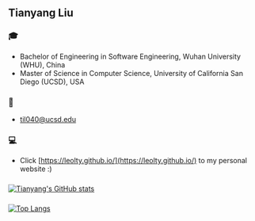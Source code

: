 ## Tianyang Liu

### 🎓 
- Bachelor of Engineering in Software Engineering, Wuhan University (WHU), China   
- Master of Science in Computer Science, University of California San Diego (UCSD), USA

### 📧
- til040@ucsd.edu

### 💻
- Click [https://leolty.github.io/](https://leolty.github.io/) to my personal website :)

###

[![Tianyang's GitHub stats](https://github-readme-stats.vercel.app/api?username=Leolty&count_private=true&show_icons=true&theme=merko)](https://github.com/anuraghazra/github-readme-stats)

### 

[![Top Langs](https://github-readme-stats.vercel.app/api/top-langs/?username=Leolty&layout=compact&theme=merko)](https://github.com/anuraghazra/github-readme-stats)

<!---
Leolty/Leolty is a ✨ special ✨ repository because its `README.md` (this file) appears on your GitHub profile.
You can click the Preview link to take a look at your changes.
--->
